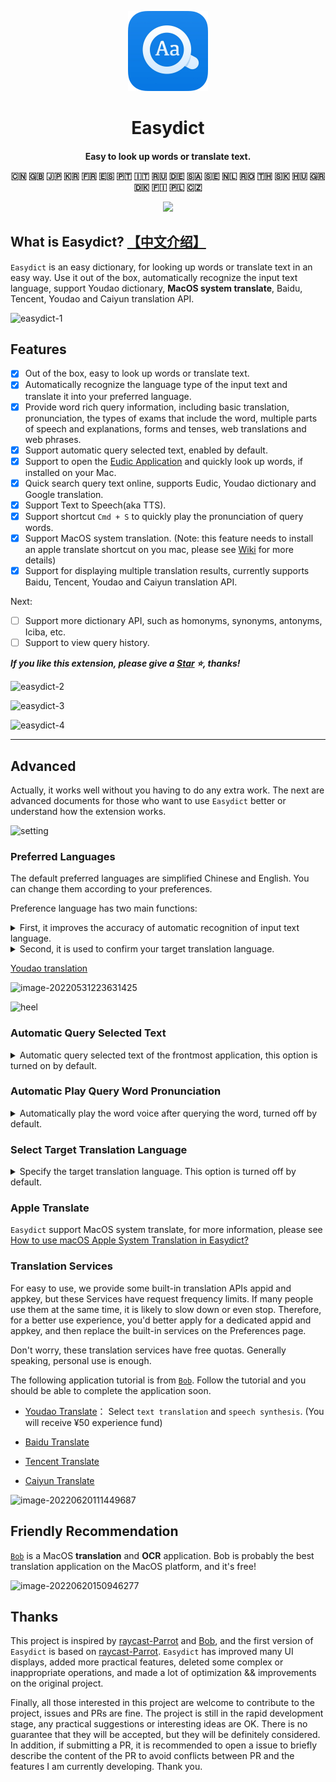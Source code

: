 <p align="center">
  <img src="https://raw.githubusercontent.com/tisfeng/ImageBed/main/uPic/eudic-icon.png" height="128">
  <h1 align="center">Easydict</h1>
  <h4 align="center"> Easy to look up words or translate text.</p>
<p align="center">🇨🇳 🇬🇧 🇯🇵 🇰🇷 🇫🇷 🇪🇸 🇵🇹 🇮🇹 🇷🇺 🇩🇪 🇸🇦 🇸🇪 🇳🇱 🇷🇴 🇹🇭 🇸🇰 🇭🇺 🇬🇷 🇩🇰 🇫🇮 🇵🇱 🇨🇿</p>
</p>

<p align="center">
<a title="Install Easy Dictionary Raycast Extension" href="https://www.raycast.com/isfeng/easydict#install">
    <img height="64" style="height: 64px" src="https://assets.raycast.com/isfeng/easydict/install_button@2x.png">
</a>
</p>

## What is Easydict? [【中文介绍】](https://github.com/tisfeng/Raycast-Easydict/wiki)

`Easydict` is an easy dictionary, for looking up words or translate text in an easy way. Use it out of the box, automatically recognize the input text language, support Youdao dictionary, **MacOS system translate**, Baidu, Tencent, Youdao and Caiyun translation API.

![easydict-1](https://i.imgur.com/YYlIqTS.jpg)

## Features

- [x] Out of the box, easy to look up words or translate text.
- [x] Automatically recognize the language type of the input text and translate it into your preferred language.
- [x] Provide word rich query information, including basic translation, pronunciation, the types of exams that include the word, multiple parts of speech and explanations, forms and tenses, web translations and web phrases.
- [x] Support automatic query selected text, enabled by default.
- [x] Support to open the [Eudic Application](https://www.eudic.net/v4/en/app/eudic) and quickly look up words, if installed on your Mac.
- [x] Quick search query text online, supports Eudic, Youdao dictionary and Google translation.
- [x] Support Text to Speech(aka TTS).
- [x] Support shortcut `Cmd + S` to quickly play the pronunciation of query words.
- [x] Support MacOS system translation. (Note: this feature needs to install an apple translate shortcut on you mac, please see [Wiki](https://github.com/tisfeng/Raycast-Easydict/wiki/%E5%A6%82%E4%BD%95%E5%9C%A8-Easydict-%E4%B8%AD%E4%BD%BF%E7%94%A8-macOS-%F0%9F%8D%8E-%E7%B3%BB%E7%BB%9F%E7%BF%BB%E8%AF%91%EF%BC%9F) for more details)
- [x] Support for displaying multiple translation results, currently supports Baidu, Tencent, Youdao and Caiyun translation API.

Next:

- [ ] Support more dictionary API, such as homonyms, synonyms, antonyms, Iciba, etc.
- [ ] Support to view query history.

**_If you like this extension, please give a [Star](https://github.com/tisfeng/Raycast-Easydict) ⭐️, thanks!_**

![easydict-2](https://i.imgur.com/L9aE9ke.jpg)

![easydict-3](https://i.imgur.com/ycKif2c.jpg)

![easydict-4](https://i.imgur.com/NOZgJtl.jpg)

---

## Advanced

Actually, it works well without you having to do any extra work. The next are advanced documents for those who want to use `Easydict` better or understand how the extension works.

![setting](https://i.imgur.com/KI9snFe.jpg)

### Preferred Languages

The default preferred languages are simplified Chinese and English. You can change them according to your preferences.

Preference language has two main functions:

<details><summary> First, it improves the accuracy of automatic recognition of input text language. </summary>

<p>

Preference language will be given priority in order during automatic recognition. This is because some words may represent multiple languages at the same time, and the automatic recognition program cannot work as expected. In most cases, the automatic recognition of input text is very useful, except for very few special cases. For example, the English word `heel` will be automatically recognized into Dutch by Youdao translation, and then the translation results are not what we expect. At this time, if your `Easydict` preferred language contains English, it will be recognized into English first and translated correctly.

</p>

</details>

<details><summary> Second, it is used to confirm your target translation language.  </summary>

<p>

For example, if you input a sentence arbitrarily, it will be translated into the first preferred language. If the automatically recognized language is the same as your first preferred language, it will be automatically translated into the second preferred language.

</p>

</details>

[Youdao translation](https://fanyi.youdao.com/?keyfrom=dict2.top)

![image-20220531223631425](https://cdn.jsdelivr.net/gh/tisfeng/ImageBed@main/uPic/image-20220531223631425.png)

![heel](https://i.imgur.com/4LhEKrf.jpg)

### Automatic Query Selected Text

<details><summary> Automatic query selected text of the frontmost application, this option is turned on by default. </summary>

<p>

In order to better match the automatic selected text feature, it is a good idea to set a hotkey for `Easydict`, such as `Shift` + `Cmd ` + `E`, so that after selected the text, you can directly query words through the hotkey, which is very smooth and elegant.

</p>

</details>

### Automatic Play Query Word Pronunciation

<details><summary> Automatically play the word voice after querying the word, turned off by default. </summary>

<p>

Note that when this option is enabled, voice messages will be played automatically only if the content of the query is determined to be `good`, `look for`, `query`, etc. For other query contents, you can use the shortcut key `Cmd + S` to play voice.

Play voice content: English words are preferred to be pronounced in an online youdao dictionary, while others are pronounced using Youdao Translation's TTS service. Long text playback uses the say shell command.

</p>

</details>

### Select Target Translation Language

<details><summary> Specify the target translation language. This option is turned off by default. </summary>

<p>

By default, the extension will automatically select the preferred languages as the target translation language, but sometimes if you want to manually specify a supported language as the target language, you can turn on the option `Select Target Translation Language` on the preference page, and then you can temporarily select another target language in the action panel.

</p>

</details>

### Apple Translate

`Easydict` support MacOS system translate, for more information, please see [How to use macOS Apple System Translation in Easydict?](https://github.com/tisfeng/Raycast-Easydict/wiki/%E5%A6%82%E4%BD%95%E5%9C%A8-Easydict-%E4%B8%AD%E4%BD%BF%E7%94%A8-macOS-%E8%8B%B9%E6%9E%9C%E7%B3%BB%E7%BB%9F%E7%BF%BB%E8%AF%91%EF%BC%9F)

### Translation Services

For easy to use, we provide some built-in translation APIs appid and appkey, but these Services have request frequency limits. If many people use them at the same time, it is likely to slow down or even stop. Therefore, for a better use experience, you'd better apply for a dedicated appid and appkey, and then replace the built-in services on the Preferences page.

Don't worry, these translation services have free quotas. Generally speaking, personal use is enough.

The following application tutorial is from [`Bob`](https://ripperhe.gitee.io/bob/#/general/advance/service). Follow the tutorial and you should be able to complete the application soon.

- [Youdao Translate](https://ripperhe.gitee.io/bob/#/service/translate/youdao)： Select `text translation` and `speech synthesis`. (You will receive ¥50 experience fund)
- [Baidu Translate](https://ripperhe.gitee.io/bob/#/service/translate/baidu)

- [Tencent Translate](https://ripperhe.gitee.io/bob/#/service/translate/tencent)

- [Caiyun Translate](https://ripperhe.gitee.io/bob/#/service/translate/caiyun)

![image-20220620111449687](https://cdn.jsdelivr.net/gh/tisfeng/ImageBed@main/uPic/image-20220620111449687.png)

## Friendly Recommendation

[`Bob`](https://ripperhe.gitee.io/bob/#/) is a MacOS **translation** and **OCR** application. Bob is probably the best translation application on the MacOS platform, and it's free!

![image-20220620150946277](https://cdn.jsdelivr.net/gh/tisfeng/ImageBed@main/uPic/image-20220620150946277.png)

## Thanks

This project is inspired by [raycast-Parrot](https://github.com/Haojen/raycast-Parrot) and [Bob](https://github.com/ripperhe/Bob), and the first version of `Easydict` is based on [raycast-Parrot](https://github.com/Haojen/raycast-Parrot). `Easydict` has improved many UI displays, added more practical features, deleted some complex or inappropriate operations, and made a lot of optimization && improvements on the original project.

Finally, all those interested in this project are welcome to contribute to the project, issues and PRs are fine. The project is still in the rapid development stage, any practical suggestions or interesting ideas are OK. There is no guarantee that they will be accepted, but they will be definitely considered. In addition, if submitting a PR, it is recommended to open a issue to briefly describe the content of the PR to avoid conflicts between PR and the features I am currently developing. Thank you.
